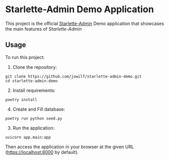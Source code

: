 Starlette-Admin Demo Application
==========================

This project is the official [Starlette-Admin][1] Demo application that showcases the
main features of *Starlette-Admin*

Usage
-----

To run this project:


1. Clone the repository:
```shell
git clone https://github.com/jowilf/starlette-admin-demo.git
cd starlette-admin-demo
```

2. Install requirements:
```shell
poetry install
```

4. Create and Fill database:
```shell
poetry run python seed.py
```


3. Run the application:
```shell
uvicorn app.main:app
```


Then access the application in your browser at the given URL (<https://localhost:8000> by default).


[1]: https://github.com/jowilf/starlette-admin-demo.git